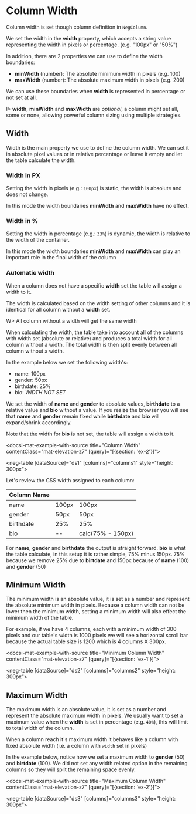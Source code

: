 # Column Width

Column width is set though column definition in `NegColumn`.

We set the width in the **width** property, which accepts a string value representing the width in pixels or percentage. (e.g. "100px" or "50%")

In addition, there are 2 properties we can use to define the width boundaries:

- **minWidth** (number): The absolute minimum width in pixels (e.g. 100)
- **maxWidth** (number): The absolute maximum width in pixels (e.g. 200)

We can use these boundaries when **width** is represented in percentage or not set at all.

I> **width**, **minWidth** and **maxWidth** are *optional*, a column might set all, some or none, allowing powerful column sizing using multiple strategies.

## Width

Width is the main property we use to define the column width. We can set it in absolute pixel values or in relative percentage or leave it
empty and let the table calculate the width.

### Width in PX

Setting the width in pixels (e.g.: `100px`) is static, the width is absolute and does not change.

In this mode the width boundaries **minWidth** and **maxWidth** have no effect.

### Width in %

Setting the width in percentage (e.g.: `33%`) is dynamic, the width is relative to the width of the container.

In this mode the width boundaries **minWidth** and **maxWidth** can play an important role in the final width of the column

### Automatic width

When a column does not have a specific **width** set the table will assign a width to it.

The width is calculated based on the width setting of other columns and it is identical for all
column without a **width** set.

W> All column without a width will get the same width

When calculating the width, the table take into account all of the columns with width set (absolute or relative) and produces
a total width for all column without a width. The total width is then split evenly between all column without a width.

In the example below we set the following width's:

- name: 100px
- gender: 50px
- birthdate: 25%
- bio: *WIDTH NOT SET*

We set the width of **name** and **gender** to absolute values, **birthdate** to a relative value and **bio** without a value.
If you resize the browser you will see that **name** and **gender** remain fixed while **birthdate** and **bio**  will expand/shrink accordingly.

Note that the width for **bio** is not set, the table will assign a width to it.

<docsi-mat-example-with-source title="Column Width" contentClass="mat-elevation-z7" [query]="[{section: 'ex-2'}]">
  <!--@neg-example:ex-1-->
  <neg-table [dataSource]="ds1" [columns]="columns1" style="height: 300px"></neg-table>
  <!--@neg-example:ex-1-->
</docsi-mat-example-with-source>

Let's review the CSS width assigned to each column:

| Column Name       |       |                   |
|-------------------|-------|-------------------|
| name              | 100px | 100px             |
| gender            | 50px  | 50px              |
| birthdate         | 25%   | 25%               |
| bio               | --    | calc(75% - 150px) |

For **name**, **gender** and **birthdate** the output is straight forward.
**bio** is what the table calculate, in this setup it is rather simple, 75% minus 150px.
75% because we remove 25% due to **birtdate** and 150px because of **name** (100) and **gender** (50)

## Minimum Width

The minimum width is an absolute value, it is set as a number and represent the absolute minimum width in pixels.
Because a column width can not be lower then the minimum width, setting a minimum width will also effect the minimum width of the table.

For example, if we have 4 columns, each with a minimum width of 300 pixels and our table's width is 1000 pixels we will see a horizontal scroll bar
because the actual table size is 1200 which is 4 columns X 300px.

<docsi-mat-example-with-source title="Minimum Column Width" contentClass="mat-elevation-z7" [query]="[{section: 'ex-1'}]">
  <!--@neg-example:ex-2-->
  <neg-table [dataSource]="ds2" [columns]="columns2" style="height: 300px"></neg-table>
  <!--@neg-example:ex-2-->
</docsi-mat-example-with-source>

## Maximum Width

The maximum width is an absolute value, it is set as a number and represent the absolute maximum width in pixels.
We usually want to set a maximum value when the **width** is set in percentage (e.g. `40%`), this will limit to total width of the column.

When a column reach it's maximum width it behaves like a column with fixed absolute width (i.e. a column with `width` set in pixels)

In the example below, notice how we set a maximum width to **gender** (50) and **birtdate** (100).
We did not set any width related option in the remaining columns so they will split the remaining space evenly.

<docsi-mat-example-with-source title="Maximum Column Width" contentClass="mat-elevation-z7" [query]="[{section: 'ex-2'}]">
  <!--@neg-example:ex-3-->
  <neg-table [dataSource]="ds3" [columns]="columns3" style="height: 300px"></neg-table>
  <!--@neg-example:ex-3-->
</docsi-mat-example-with-source>
